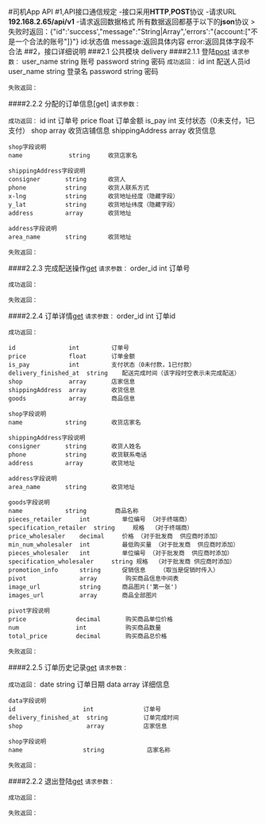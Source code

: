 #司机App API
#1,API接口通信规定
-接口采用**HTTP**,**POST**协议
-请求URL **192.168.2.65/api/v1**
-请求返回数据格式
	所有数据返回都基于以下的**json**协议
	>失败时返回：{"id":'success',"message":"String|Array",'errors':"{account:["不是一个合法的账号"]}"}
	id:状态值
	message:返回具体内容
	error:返回具体字段不合法
##2，接口详细说明
###2.1 公共模块 delivery
####2.1.1 登陆[post](login)
`请求参数：`
	user_name   string       账号
	password    string       密码
`成功返回：`
	id           int         配送人员id
	user_name    string      登录名
	password     string      密码

`失败返回：`


####2.2.2 分配的订单信息[get]
`请求参数：`

`成功返回：`
	id               int       订单号
	price            float     订单金额
	is_pay           int       支付状态（0未支付，1已支付）
	shop             array     收货店铺信息
	shippingAddress  array     收货信息
	
	shop字段说明
	name             string     收货店家名

	shippingAddress字段说明
	consigner       string      收货人
	phone           string      收货人联系方式
	x-lng           string      收货地址经度（隐藏字段）
	y_lat           string      收货地址纬度（隐藏字段）
	address         array       收货地址
		
	address字段说明
	area_name       string      收货地址
`失败返回：`

####2.2.3 完成配送操作[get](deal-delivery)
`请求参数：`
	order_id        int          订单号

`成功返回：`

`失败返回：`

####2.2.4 订单详情[get](detail)
`请求参数：`
	order_id        int          订单id

`成功返回：`
	
	id               int         订单号
	price            float       订单金额
	is_pay           int         支付状态（0未付款，1已付款）
	delivery_finished_at  string    配送完成时间（该字段时空表示未完成配送）
	shop             array       店家信息
	shippingAddress  array       收货信息
	goods            array       商品信息
	
	shop字段说明
	name            string       收货店家名
	
	shippingAddress字段说明
	consigner       string       收货人姓名
	phone           string       收货联系电话
	address         array        收货地址
	
	address字段说明
	area_name       string       收货地址
	
	goods字段说明
	name            string        商品名称
    pieces_retailer     int         单位编号 （对于终端商）
	specification_retailer  string     规格  （对于终端商）
	price_wholesaler    decimal     价格 （对于批发商  供应商时添加）
    min_num_wholesaler  int         最低购买量 （对于批发商  供应商时添加）
    pieces_wholesaler   int         单位编号 （对于批发商  供应商时添加）
    specification_wholesaler     string 规格  （对于批发商 供应商时添加）
	promotion_info      string      促销信息    （取当是促销时传入）
	pivot               array        购买商品信息中间表
	image_url           string      商品图片('第一张')
    images_url          array       商品全部图片
	
	pivot字段说明
	price              decimal       购买商品单位价格
	num                int           购买商品数量
	total_price        decimal       购买商品总价格

`失败返回：`

####2.2.5 订单历史记录[get](historyOrders)
`请求参数：`

`成功返回：`
	 date               string        订单日期
	 data               array         详细信息
	 
	data字段说明
	id                   int              订单号
	delivery_finished_at  string          订单完成时间
    shop                  array           店家信息

	shop字段说明
	name                 string            店家名称

`失败返回：`

####2.2.2 退出登陆[get](logout)
`请求参数：`

`成功返回：`

`失败返回：`

	
	
	
	
	